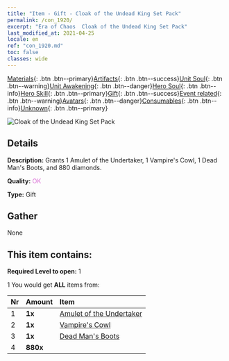 ```yaml
---
title: "Item - Gift - Cloak of the Undead King Set Pack"
permalink: /con_1920/
excerpt: "Era of Chaos  Cloak of the Undead King Set Pack"
last_modified_at: 2021-04-25
locale: en
ref: "con_1920.md"
toc: false
classes: wide
---
```

 [Materials](/Items/){: .btn .btn--primary}[Artifacts](/Items/Artifacts/){: .btn .btn--success}[Unit Soul](/Items/UnitSoul/){: .btn .btn--warning}[Unit Awakening](/Items/UnitAwakening/){: .btn .btn--danger}[Hero Soul](/Items/HeroSoul/){: .btn .btn--info}[Hero Skill](/Items/HeroSkill/){: .btn .btn--primary}[Gift](/Items/Gift/){: .btn .btn--success}[Event related](/Items/Events/){: .btn .btn--warning}[Avatars](/Items/Avatars/){: .btn .btn--danger}[Consumables](/Items/Consumables/){: .btn .btn--info}[Unknown](/Items/Unknown/){: .btn .btn--primary}

 ![Cloak of the Undead King Set Pack](/images/t/i_907543.png)

## Details
 **Description:** Grants 1 Amulet of the Undertaker, 1 Vampire's Cowl, 1 Dead Man's Boots, and 880 diamonds.

 **Quality:** <span style="color: #DA70D6">OK</span>

 **Type:** Gift

## Gather

  None

## This item contains:

 **Required Level to open:** 1

 1 You would get **ALL** items  from:

  | Nr | Amount |     Item    |
  |:---|:-------|:------------|
  | 1 |  **1x** | [Amulet of the Undertaker](/Items/art_129/) |  | 
  | 2 |  **1x** | [Vampire's Cowl](/Items/art_130/) |  | 
  | 3 |  **1x** | [Dead Man's Boots](/Items/art_131/) |  | 
  | 4 |  **880x** | <i class="fas fa-gem"/> |  | 
